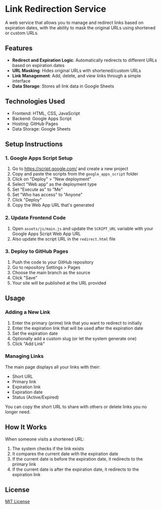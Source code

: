 # Link Redirection Service

A web service that allows you to manage and redirect links based on expiration dates, with the ability to mask the original URLs using shortened or custom URLs.

## Features

- **Redirect and Expiration Logic**: Automatically redirects to different URLs based on expiration dates
- **URL Masking**: Hides original URLs with shortened/custom URLs
- **Link Management**: Add, delete, and view links through a simple interface
- **Data Storage**: Stores all link data in Google Sheets

## Technologies Used

- Frontend: HTML, CSS, JavaScript
- Backend: Google Apps Script
- Hosting: GitHub Pages
- Data Storage: Google Sheets

## Setup Instructions

### 1. Google Apps Script Setup

1. Go to https://script.google.com/ and create a new project
2. Copy and paste the scripts from the `google_apps_script` folder
3. Click on "Deploy" > "New deployment" 
4. Select "Web app" as the deployment type
5. Set "Execute as" to "Me"
6. Set "Who has access" to "Anyone"
7. Click "Deploy"
8. Copy the Web App URL that's generated

### 2. Update Frontend Code

1. Open `assets/js/main.js` and update the `SCRIPT_URL` variable with your Google Apps Script Web App URL
2. Also update the script URL in the `redirect.html` file

### 3. Deploy to GitHub Pages

1. Push the code to your GitHub repository
2. Go to repository Settings > Pages
3. Choose the main branch as the source
4. Click "Save"
5. Your site will be published at the URL provided

## Usage

### Adding a New Link

1. Enter the primary (prime) link that you want to redirect to initially
2. Enter the expiration link that will be used after the expiration date
3. Set the expiration date
4. Optionally add a custom slug (or let the system generate one)
5. Click "Add Link"

### Managing Links

The main page displays all your links with their:
- Short URL
- Primary link
- Expiration link
- Expiration date
- Status (Active/Expired)

You can copy the short URL to share with others or delete links you no longer need.

## How It Works

When someone visits a shortened URL:
1. The system checks if the link exists
2. It compares the current date with the expiration date
3. If the current date is before the expiration date, it redirects to the primary link
4. If the current date is after the expiration date, it redirects to the expiration link

## License

[MIT License](LICENSE)
